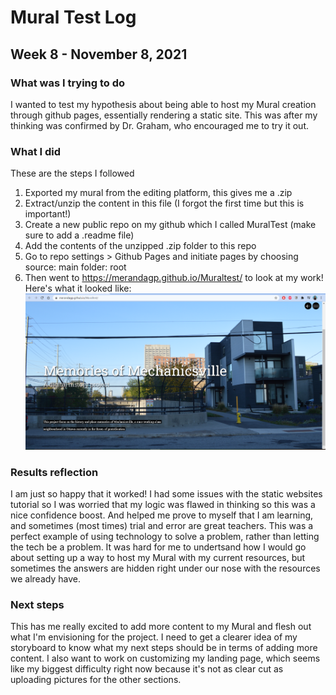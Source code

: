 # Mural Test Log
## Week 8 - November 8, 2021

### What was I trying to do
I wanted to test my hypothesis about being able to host my Mural creation through github pages, essentially rendering a static site. This was after my thinking was confirmed by Dr. Graham, who encouraged me to try it out. 

### What I did
These are the steps I followed
1. Exported my mural from the editing platform, this gives me a .zip 
2. Extract/unzip the content in this file (I forgot the first time but this is important!)
3. Create a new public repo on my github which I called MuralTest (make sure to add a .readme file)
4. Add the contents of the unzipped .zip folder to this repo
5. Go to repo settings > Github Pages and initiate pages by choosing source: main folder: root
6. Then went to https://merandagp.github.io/Muraltest/ to look at my work! Here's what it looked like: 
![Screencap of Mural Test](MuralCapture.Nov8.png)

### Results reflection
I am just so happy that it worked! I had some issues with the static websites tutorial so I was worried that my logic was flawed in thinking so this was a nice confidence boost. And helped me prove to myself that I am learning, and sometimes (most times) trial and error are great teachers. This was a perfect example of using technology to solve a problem, rather than letting the tech be a problem. It was hard for me to undertsand how I would go about setting up a way to host my Mural with my current resources, but sometimes the answers are hidden right under our nose with the resources we already have. 

### Next steps
This has me really excited to add more content to my Mural and flesh out what I'm envisioning for the project. I need to get a clearer idea of my storyboard to know what my next steps should be in terms of adding more content. I also want to work on customizing my landing page, which seems like my biggest difficulty right now because it's not as clear cut as uploading pictures for the other sections. 